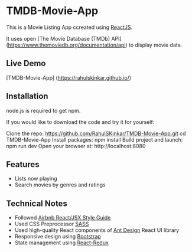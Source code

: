 # TMDB-Movie-App
This is a Movie Listing App ccreated using  [ReactJS](http://facebook.github.io/react/index.html).

It uses open [The Movie Database (TMDb) API] (https://www.themoviedb.org/documentation/api) to display movie data.

## Live Demo
[TMDB-Movie-App] (https://rahulskinkar.github.io/)

## Installation
node.js is required to get npm.

If you would like to download the code and try it for yourself:

Clone the repo: https://github.com/RahulSKinkar/TMDB-Movie-App.git
cd TMDB-Movie-App
Install packages: npm install
Build project and launch: npm run dev
Open your browser at: http://localhost:8080


## Features
* Lists now playing
* Search movies by genres and ratings

## Technical Notes
* Followed [Airbnb React/JSX Style Guide](https://github.com/airbnb/javascript/tree/master/react)
* Used CSS Preprocessor [SASS](http://sass-lang.com/)
* Used high-quality React components of [Ant Design](https://ant.design/) React UI library
* Responsive design using [Bootstrap](https://getbootstrap.com/)
* State management using [React-Redux](https://github.com/reactjs/react-redux)
